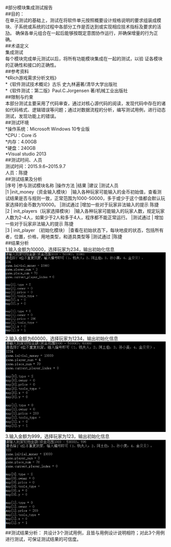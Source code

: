 #部分模块集成测试报告  
##目的：  
在单元测试的基础上，测试在将软件单元按照概要设计规格说明的要求组装成模块、子系统或系统的过程中各部分工作是否达到或实现相应技术指标及要求的活劢。 确保各单元组合在一起后能够按既定意图协作运行，并确保增量的行为正确。  
##术语定义  
集成测试   
每个模块完成单元测试以后，将所有功能模块集成在一起的测试，以验 证各模块的正确性和接口的正确性。   
##参考资料   
*《Rich游戏需求分析文档》  
*《软件测试技术概论》古乐 史九林遍著/清华大学出版社  
*《软件测试：第二版》Paul.C.Jorgensen 著/机械工业出版社    
##限制与约束   
本部分测试主要采用了代码审查，通过对核心源代码的阅读，发现代码中存在的诸如代码格式、逻辑错误等问题；通过对数据流程的分析，编写测试用例，进行动态测试，发现功能上的错误。   
##测试环境  
*操作系统：Microsoft Windows 10专业版  
*CPU：Core i5  
*内存：4.00GB  
*硬盘：240GB  
*Visual studio 2013  
##测试时间、人员  
测试时间：2015.9.6~2015.9.7  
人员：陈捷  
##测试结果及分析  
|序号 	|参与测试模块名称 	|操作方法 	|结果 	|建议 	|测试人员  
|1 	|init_money（资金输入模块）	|输入各种玩家可能输入的金币初始值，查看测试结果是否与规则一致，正常范围为1000-50000，多于或少于这个值都会默认玩家选择的金币数为10000。	|测试通过 	|增加一些对于玩家非法输入的提示	陈捷  
|2 	| init_players（玩家选择模块）	|输入各种玩家可能输入的玩家人数，规定玩家人数为2-4人，如果少于2人和多于4人，程序都不能正常运行。	|测试通过 	| 增加一些对于玩家非法输入的提示	陈捷  
|3 	| init_player
（初始化模块）	|查看在初始状态下，每块地皮的状态，包括所有者，位置，价格，用地类型，和道具类型等	|测试通过 		|陈捷  
##结果分析   
1.输入金额为10000，选择玩家为234，输出初始化信息    
![图1](https://github.com/cj3532/Rich_06/raw/master/doc/img/cj1.png)    
2.输入金额为60000，选择玩家为1234，输出初始化信息  
![图2](https://github.com/cj3532/Rich_06/raw/master/doc/img/cj2.png)   
3.输入金额为999，选择玩家为123，输出初始化信息  
![图3](https://github.com/cj3532/Rich_06/raw/master/doc/img/cj3.png)   
##测试结果分析： 
共设计3个测试用例，且皆与用例设计说明相符；对此3个用例进行测试，可保证测试结果的可信度。 
